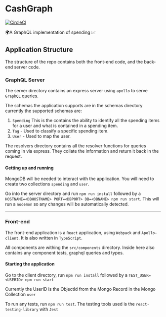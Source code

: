 # CashGraph

[![CircleCI](https://circleci.com/gh/RyanGouldsmith/CashGraph/tree/master.svg?style=svg)](https://circleci.com/gh/RyanGouldsmith/CashGraph/tree/master)

🌍A GraphQL implementation of spending 📈

## Application Structure

The structure of the repo contains both the front-end code, and the back-end server code.

### GraphQL Server

The server directory contains an express server using `apollo` to serve `GraphQL` queries.

The schemas the application supports are in the schemas directory currently the supported schemas are:

1. `Spending` This is the contains the ability to identify all the spending items for a user and what is contained in a spending item.
2. `Tag` - Used to classify a specific spending item.
3. `User` - Used to map the user.

The resolvers directory contains all the resolver functions for queries coming in via express. They collate the information and return it back in the request.

#### Getting up and running

MongoDB will be needed to interact with the application. You will need to create two collections `spending` and `user`.

Go into the server directory and run `npm run install` followed by a `HOSTNAME=<DBHOSTNAME> PORT=<DBPORT> DB=<DBNAME> npm run start`. This will run a `nodemon` so any changes will be automatically detected.

---

### Front-end

The front-end application is a `React` application, using `Webpack` and `Apollo-client`. It is also written in `TypeScript`.

All components are withing the `src/components` directory. Inside here also contains any component tests, graphql queries and types.

#### Starting the application

Go to the client directory, run `npm run install` followed by a `TEST_USER=<USERID> npm run start`

Currently the UserID is the ObjectId from the Mongo Record in the Mongo Collection `user`

To run any tests, run `npm run test`. The testing tools used is the `react-testing-library` with `Jest`
